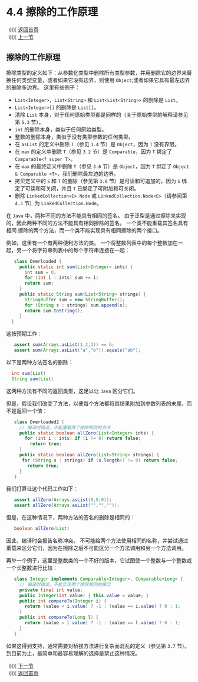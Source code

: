 # 4.4 擦除的工作原理

《《《 [返回首页](../../)  
《《《 [上一节](4.3-qian-tao-lei.md)

## 擦除的工作原理

擦除类型的定义如下：从参数化类型中删除所有类型参数，并用删除它的边界来替换任何类型变量，或者如果它没有边界，则使用 `Object`;或者如果它具有最左边界 的删除多边界。 这里有些例子：

* `List<Integer>`，`List<String>` 和 `List<List<String>>` 的删除是 `List`。
* `List<Integer>[]` 的删除是 `List[]`。
* 清除 `List` 本身，对于任何原始类型都是同样的（关于原始类型的解释请参见第 `5.3` 节）。
* `int` 的删除本身，类似于任何原始类型。
* 整数的删除本身，类似于没有类型参数的任何类型。
* 在 `asList` 的定义中删除 `T`（参见 `1.4` 节）是 `Object`，因为 `T` 没有界限。
* 在 `max` 的定义中删除 `T`（参见 `3.2` 节）是 `Comparable`，因为 `T` 绑定了 `Comparable<? super T>`。
* 在 `max` 的最终定义中删除 `T`（参见 `3.6` 节）是 `Object`，因为 `T` 绑定了 `Object & Comparable <T>`，我们删除最左边的边界。
* 拷贝定义中的 `S` 和 `T` 的删除（参见第 `3.6` 节）是可读和可追加的，因为 `S` 绑定了可读和可关闭，并且 `T` 已绑定了可附加和可关闭。
* 删除 `LinkedCollection<E>.Node` 或 `LinkedCollection.Node<E>`（请参阅第 `4.3` 节）为 `LinkedCollection.Node`。

在 `Java` 中，两种不同的方法不能具有相同的签名。 由于泛型是通过擦除来实现的，因此两种不同的方法不能具有相同擦除的签名。 一个类不能重载其签名具有相同 擦除的两个方法，而一个类不能实现具有相同擦除的两个接口。

例如，这里有一个有两种便利方法的类。 一个将整数列表中的每个整数加在一起，另一个将字符串列表中的每个字符串连接在一起：

```java
   class Overloaded {
     public static int sum(List<Integer> ints) {
       int sum = 0;
       for (int i : ints) sum += i;
       return sum;
     }
     public static String sum(List<String> strings) {
       StringBuffer sum = new StringBuffer();
       for (String s : strings) sum.append(s);
       return sum.toString();
     }
  }
```

这按预期工作：

```java
   assert sum(Arrays.asList(1,2,3)) == 6;
   assert sum(Arrays.asList("a","b")).equals("ab");
```

以下是两种方法签名的删除：

```java
  int sum(List)
  String sum(List)
```

这两种方法有不同的返回类型，这足以让 `Java` 区分它们。

但是，假设我们改变了方法，以便每个方法都将其结果附加到参数列表的末尾，而不是返回一个值：

```java
   class Overloaded2 {
     // 编译时错误，不能重载两个擦除相同的方法
     public static boolean allZero(List<Integer> ints) {
       for (int i : ints) if (i != 0) return false;
         return true;
     }
     public static boolean allZero(List<String> strings) {
      for (String s : strings) if (s.length() != 0) return false;
        return true;
     }
   }
```

我们打算让这个代码工作如下：

```java
   assert allZero(Arrays.asList(0,0,0));
   assert allZero(Arrays.asList("","",""));
```

但是，在这种情况下，两种方法的签名的删除是相同的：

```java
   boolean allZero(List)
```

因此，编译时会报告名称冲突。 不可能给两个方法使用相同的名称，并尝试通过重载来区分它们，因为在擦除之后不可能区分一个方法调用和另一个方法调用。

再举一个例子，这里是整数类的一个不好的版本，它试图使一个整数与一个整数或一个长整数进行比较：

```java
   class Integer implements Comparable<Integer>, Comparable<Long> {
     // 编译时错误，不能实现两个擦除相同的接口
     private final int value;
     public Integer(int value) { this.value = value; }
     public int compareTo(Integer i) {
       return (value < i.value) ? -1 : (value == i.value) ? 0 : 1;
     }
     public int compareTo(Long l) {
       return (value < l.value) ? -1 : (value == l.value) ? 0 : 1;
     }
   }
```

如果这得到支持，通常需要对桥接方法进行复杂而混乱的定义（参见第 `3.7` 节）。 到目前为止，最简单和最容易理解的选择是禁止这种情况。

《《《 [下一节](../di-wu-zhang-jin-hua-er-bu-shi-ge-ming/)  
《《《 [返回首页](../../)

